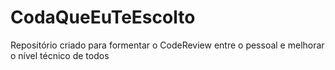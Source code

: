 # CodaQueEuTeEscolto
Repositório criado para formentar o CodeReview entre o pessoal e melhorar o nível técnico de todos
